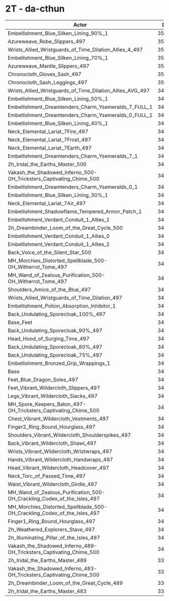 # 2T - da-cthun
| Actor | DPS | Increase |
|---|:---:|:---:|
|Embellishment_Blue_Silken_Lining_90%_1|353327|2.67%|
|Azureweave_Robe_Slippers_497|351429|2.12%|
|Wrists_Allied_Wristguards_of_Time_Dilation_Allies_4_497|351201|2.06%|
|Embellishment_Blue_Silken_Lining_70%_1|351179|2.05%|
|Azureweave_Mantle_Slippers_497|351091|2.02%|
|Chronocloth_Gloves_Sash_497|350881|1.96%|
|Chronocloth_Sash_Leggings_497|350286|1.79%|
|Wrists_Allied_Wristguards_of_Time_Dilation_Allies_AVG_497|349905|1.68%|
|Embellishment_Blue_Silken_Lining_50%_1|349370|1.52%|
|Embellishment_Dreamtenders_Charm_Ysemeralds_7_FULL_1|348920|1.39%|
|Embellishment_Dreamtenders_Charm_Ysemeralds_0_FULL_1|348506|1.27%|
|Embellishment_Blue_Silken_Lining_40%_1|348465|1.26%|
|Neck_Elemental_Lariat_7Fire_497|348233|1.19%|
|Neck_Elemental_Lariat_7Frost_497|348203|1.19%|
|Neck_Elemental_Lariat_7Earth_497|348039|1.14%|
|Embellishment_Dreamtenders_Charm_Ysemeralds_7_1|347779|1.06%|
|2h_Iridal_the_Earths_Master_500|347606|1.01%|
|Vakash_the_Shadowed_Inferno_500-OH_Tricksters_Captivating_Chime_500|347509|0.98%|
|Embellishment_Dreamtenders_Charm_Ysemeralds_0_1|347286|0.92%|
|Embellishment_Blue_Silken_Lining_30%_1|347274|0.92%|
|Neck_Elemental_Lariat_7Air_497|347197|0.89%|
|Embellishment_Shadowflame_Tempered_Armor_Patch_1|347022|0.84%|
|Embellishment_Verdant_Conduit_1_Allies_1|346767|0.77%|
|2h_Dreambinder_Loom_of_the_Great_Cycle_500|346739|0.76%|
|Embellishment_Verdant_Conduit_1_Allies_0|346673|0.74%|
|Embellishment_Verdant_Conduit_1_Allies_2|346625|0.73%|
|Back_Voice_of_the_Silent_Star_500|345957|0.53%|
|MH_Morchies_Distorted_Spellblade_500-OH_Witherrot_Tome_497|345914|0.52%|
|MH_Wand_of_Zealous_Purification_500-OH_Witherrot_Tome_497|345900|0.52%|
|Shoulders_Amice_of_the_Blue_497|345162|0.30%|
|Wrists_Allied_Wristguards_of_Time_Dilation_497|345153|0.30%|
|Embellishment_Potion_Absorption_Inhibitor_1|345080|0.28%|
|Back_Undulating_Sporecloak_100%_497|344668|0.16%|
|Base_Feet|344590|0.14%|
|Back_Undulating_Sporecloak_90%_497|344403|0.08%|
|Head_Hood_of_Surging_Time_497|344374|0.07%|
|Back_Undulating_Sporecloak_80%_497|344367|0.07%|
|Back_Undulating_Sporecloak_75%_497|344336|0.06%|
|Embellishment_Bronzed_Grip_Wrappings_1|344179|0.02%|
|Base|344124|0.00%|
|Feet_Blue_Dragon_Soles_497|344095|-0.01%|
|Feet_Vibrant_Wildercloth_Slippers_497|344082|-0.01%|
|Legs_Vibrant_Wildercloth_Slacks_497|344066|-0.02%|
|MH_Spore_Keepers_Baton_497-OH_Tricksters_Captivating_Chime_500|344046|-0.02%|
|Chest_Vibrant_Wildercloth_Vestments_497|344016|-0.03%|
|Finger2_Ring_Bound_Hourglass_497|343969|-0.05%|
|Shoulders_Vibrant_Wildercloth_Shoulderspikes_497|343728|-0.12%|
|Back_Vibrant_Wildercloth_Shawl_497|343690|-0.13%|
|Wrists_Vibrant_Wildercloth_Wristwraps_497|343625|-0.15%|
|Hands_Vibrant_Wildercloth_Handwraps_497|343591|-0.15%|
|Head_Vibrant_Wildercloth_Headcover_497|343313|-0.24%|
|Neck_Torc_of_Passed_Time_497|343267|-0.25%|
|Waist_Vibrant_Wildercloth_Girdle_497|343240|-0.26%|
|MH_Wand_of_Zealous_Purification_500-OH_Crackling_Codex_of_the_Isles_497|342802|-0.38%|
|MH_Morchies_Distorted_Spellblade_500-OH_Crackling_Codex_of_the_Isles_497|342754|-0.40%|
|Finger1_Ring_Bound_Hourglass_497|342129|-0.58%|
|2h_Weathered_Explorers_Stave_497|341622|-0.73%|
|2h_Illuminating_Pillar_of_the_Isles_497|341192|-0.85%|
|Vakash_the_Shadowed_Inferno_489-OH_Tricksters_Captivating_Chime_500|340659|-1.01%|
|2h_Iridal_the_Earths_Master_489|337573|-1.90%|
|Vakash_the_Shadowed_Inferno_483-OH_Tricksters_Captivating_Chime_500|337458|-1.94%|
|2h_Dreambinder_Loom_of_the_Great_Cycle_489|337023|-2.06%|
|2h_Iridal_the_Earths_Master_483|332546|-3.36%|
